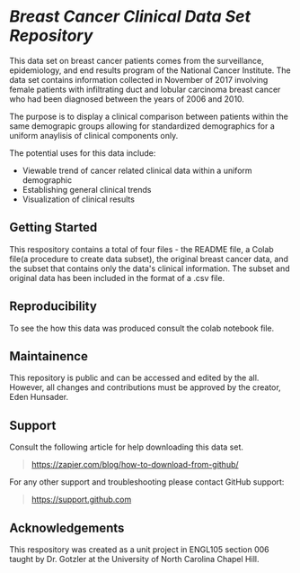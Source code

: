 # *Breast Cancer Clinical Data Set Repository*
This data set on breast cancer patients comes from the surveillance, epidemiology, and end results program of the National Cancer Institute. The data set contains information collected in November of 2017 involving female patients with infiltrating duct and lobular carcinoma breast cancer who had been diagnosed between the years of 2006 and 2010. 

The purpose is to display a clinical comparison between patients within the same demograpic groups allowing for standardized demographics for a uniform anaylisis of clinical components only.  

The potential uses for this data include:

- Viewable trend of cancer related clinical data within a uniform demographic
- Establishing general clinical trends
- Visualization of clinical results 

## Getting Started

This respository contains a total of four files - the README file, a Colab file(a procedure to create data subset), the original breast cancer data, and the subset that contains only the data's clinical information. 
The subset and original data has been included in the format of a .csv file. 

## Reproducibility

To see the how this data was produced consult the colab notebook file. 

## Maintainence 

This repository is public and can be accessed and edited by the all. However, all changes and contributions must be approved by the creator, Eden Hunsader.

## Support
Consult the following article for help downloading this data set. 
> https://zapier.com/blog/how-to-download-from-github/

For any other support and troubleshooting please contact GitHub support:
> https://support.github.com

## Acknowledgements 

This respository was created as a unit project in ENGL105 section 006 taught by Dr. Gotzler at the University of North Carolina Chapel Hill. 
